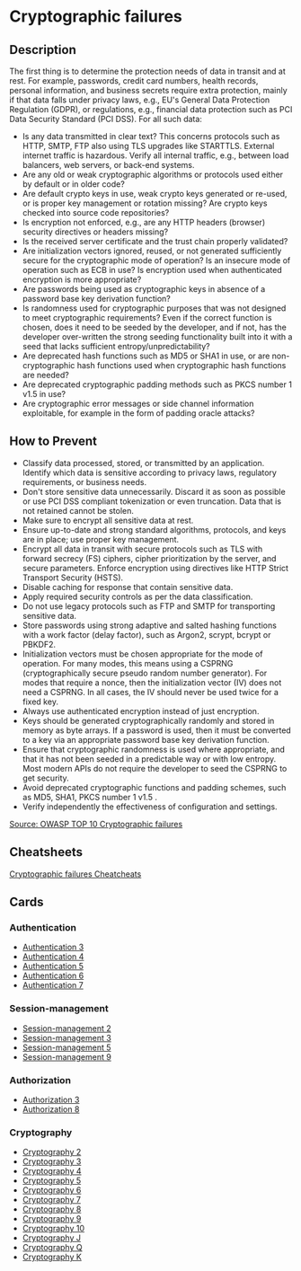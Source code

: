 # Cryptographic failures
## Description
The first thing is to determine the protection needs of data in transit and at rest. For example, passwords, credit card numbers, health records, personal information, and business secrets require extra protection, mainly if that data falls under privacy laws, e.g., EU's General Data Protection Regulation (GDPR), or regulations, e.g., financial data protection such as PCI Data Security Standard (PCI DSS). For all such data:

- Is any data transmitted in clear text? This concerns protocols such as HTTP, SMTP, FTP also using TLS upgrades like STARTTLS. External internet traffic is hazardous. Verify all internal traffic, e.g., between load balancers, web servers, or back-end systems.
- Are any old or weak cryptographic algorithms or protocols used either by default or in older code?
- Are default crypto keys in use, weak crypto keys generated or re-used, or is proper key management or rotation missing? Are crypto keys checked into source code repositories?
- Is encryption not enforced, e.g., are any HTTP headers (browser) security directives or headers missing?
- Is the received server certificate and the trust chain properly validated?
- Are initialization vectors ignored, reused, or not generated sufficiently secure for the cryptographic mode of operation? Is an insecure mode of operation such as ECB in use? Is encryption used when authenticated encryption is more appropriate?
- Are passwords being used as cryptographic keys in absence of a password base key derivation function?
- Is randomness used for cryptographic purposes that was not designed to meet cryptographic requirements? Even if the correct function is chosen, does it need to be seeded by the developer, and if not, has the developer over-written the strong seeding functionality built into it with a seed that lacks sufficient entropy/unpredictability?
- Are deprecated hash functions such as MD5 or SHA1 in use, or are non-cryptographic hash functions used when cryptographic hash functions are needed?
- Are deprecated cryptographic padding methods such as PKCS number 1 v1.5 in use?
- Are cryptographic error messages or side channel information exploitable, for example in the form of padding oracle attacks?

## How to Prevent
- Classify data processed, stored, or transmitted by an application. Identify which data is sensitive according to privacy laws, regulatory requirements, or business needs.
- Don't store sensitive data unnecessarily. Discard it as soon as possible or use PCI DSS compliant tokenization or even truncation. Data that is not retained cannot be stolen.
- Make sure to encrypt all sensitive data at rest.
- Ensure up-to-date and strong standard algorithms, protocols, and keys are in place; use proper key management.
- Encrypt all data in transit with secure protocols such as TLS with forward secrecy (FS) ciphers, cipher prioritization by the server, and secure parameters. Enforce encryption using directives like HTTP Strict Transport Security (HSTS).
- Disable caching for response that contain sensitive data.
- Apply required security controls as per the data classification.
- Do not use legacy protocols such as FTP and SMTP for transporting sensitive data.
- Store passwords using strong adaptive and salted hashing functions with a work factor (delay factor), such as Argon2, scrypt, bcrypt or PBKDF2.
- Initialization vectors must be chosen appropriate for the mode of operation. For many modes, this means using a CSPRNG (cryptographically secure pseudo random number generator). For modes that require a nonce, then the initialization vector (IV) does not need a CSPRNG. In all cases, the IV should never be used twice for a fixed key.
- Always use authenticated encryption instead of just encryption.
- Keys should be generated cryptographically randomly and stored in memory as byte arrays. If a password is used, then it must be converted to a key via an appropriate password base key derivation function.
- Ensure that cryptographic randomness is used where appropriate, and that it has not been seeded in a predictable way or with low entropy. Most modern APIs do not require the developer to seed the CSPRNG to get security.
- Avoid deprecated cryptographic functions and padding schemes, such as MD5, SHA1, PKCS number 1 v1.5 .
- Verify independently the effectiveness of configuration and settings.

[Source: OWASP TOP 10 Cryptographic failures](https://owasp.org/Top10/A02_2021-Cryptographic_Failures/)

## Cheatsheets
[Cryptographic failures Cheatcheats](https://cheatsheetseries.owasp.org/IndexTopTen.html#a022021-cryptographic-failures)

## Cards
### Authentication
- [Authentication 3](/authentication/3)
- [Authentication 4](/authentication/4)
- [Authentication 5](/authentication/5)
- [Authentication 6](/authentication/6)
- [Authentication 7](/authentication/7)

### Session-management
- [Session-management 2](/session-management/2)
- [Session-management 3](/session-management/3)
- [Session-management 5](/session-management/5)
- [Session-management 9](/session-management/9)

### Authorization
- [Authorization 3](/authorization/3)
- [Authorization 8](/authorization/8)

### Cryptography
- [Cryptography 2](/cryptography/2)
- [Cryptography 3](/cryptography/3)
- [Cryptography 4](/cryptography/4)
- [Cryptography 5](/cryptography/5)
- [Cryptography 6](/cryptography/6)
- [Cryptography 7](/cryptography/7)
- [Cryptography 8](/cryptography/8)
- [Cryptography 9](/cryptography/9)
- [Cryptography 10](/cryptography/10)
- [Cryptography J](/cryptography/J)
- [Cryptography Q](/cryptography/Q)
- [Cryptography K](/cryptography/K)